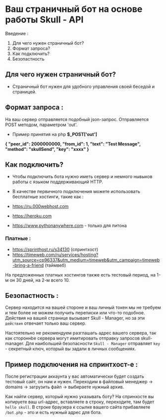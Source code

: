 # Ваш страничный бот на основе работы Skull - API

Введение :
1) Для чего нужен страничный бот?
2) Формат запроса?
3) Как подключить?
4) Безопастность

## Для чего нужен страничный бот?
- Страничный бот нужен для удобного управления своей беседой и страницей.

## Формат запроса :
На ваш сервер отправляется подобный json-запрос. Отправляется POST методом, параметром 'out'. 

- Пример принятия на php **$_POST['out']**

**{
"peer_id": 2000000000, 
"from_id": 1,
"text": "Test Message",
"method": "skullSend",
"key": "хххх"
}**

## Как подключить?
- Чтобы подключить бота нужно иметь сервер и немного нывыков работы с языком поддерживающий HTTP.
- В качестве первичного подключения можете использовать бесплатные хостинги, такие как :

- <https://ru.000webhost.com>
- <https://heroku.com>
- <https://www.pythonanywhere.com> - только для питона

### Платные :
- <https://sprinthost.ru/s34130> (спринтхост)
- <https://timeweb.com/ru/services/hosting?utm_source=cp96337&utm_medium=timeweb&utm_campaign=timeweb-bring-a-friend> (таймвеб)

На предложенных платных хостингов также есть тестовый период, на 1-м он 30 дней, на 2-м всего 10.

## Безопастность :
Сервер находится на вашей стороне и ваш личный токен мы не требуем и тем более не можем получить переписки или что-то подобное. Действия на вашей странице вызывает Skull - Manager, но за эти `действия` отвечает только ваш сервер.

Настоятельно не рекомендуем разглашать адрес вашего сервера, так как стороннbе сервера могут имитировать отправку запросов skull-manager.
Для наибольшей безопасности `Skull - Manager` отправляет `key` - секретный ключ, который вы задали в личных сообщениях.

## Пример подключения на спринтхост-е :
После регистрации аккаунта у вас автоматически будет создать тестовый сайт, он нам и нужен.
Переходим в файловый менеджер -> domains -> загрузить файл -> выбираете нужный архив.

Как найти сервер, который нужно указывать боту?
На спринхосте вы копируете ваш url-адрес, вставляете в строку, переходите, там будет `hello skull`. В строке браузера к ссылке вашего сайта прибавляете `/bot.php` - это и есть нужный адрес для бота.
